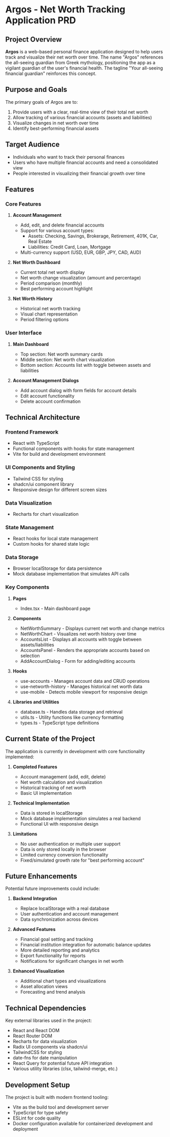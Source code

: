 # Argos - Net Worth Tracking Application PRD

## Project Overview

**Argos** is a web-based personal finance application designed to help users track and visualize their net worth over time. The name "Argos" references the all-seeing guardian from Greek mythology, positioning the app as a vigilant guardian of the user's financial health. The tagline "Your all-seeing financial guardian" reinforces this concept.

## Purpose and Goals

The primary goals of Argos are to:

1. Provide users with a clear, real-time view of their total net worth
2. Allow tracking of various financial accounts (assets and liabilities)
3. Visualize changes in net worth over time
4. Identify best-performing financial assets

## Target Audience

- Individuals who want to track their personal finances
- Users who have multiple financial accounts and need a consolidated view
- People interested in visualizing their financial growth over time

## Features

### Core Features

1. **Account Management**
   - Add, edit, and delete financial accounts
   - Support for various account types:
     - Assets: Checking, Savings, Brokerage, Retirement, 401K, Car, Real Estate
     - Liabilities: Credit Card, Loan, Mortgage
   - Multi-currency support (USD, EUR, GBP, JPY, CAD, AUD)

2. **Net Worth Dashboard**
   - Current total net worth display
   - Net worth change visualization (amount and percentage)
   - Period comparison (monthly)
   - Best performing account highlight

3. **Net Worth History**
   - Historical net worth tracking
   - Visual chart representation
   - Period filtering options

### User Interface

1. **Main Dashboard**
   - Top section: Net worth summary cards
   - Middle section: Net worth chart visualization
   - Bottom section: Accounts list with toggle between assets and liabilities

2. **Account Management Dialogs**
   - Add account dialog with form fields for account details
   - Edit account functionality
   - Delete account confirmation

## Technical Architecture

### Frontend Framework

- React with TypeScript
- Functional components with hooks for state management
- Vite for build and development environment

### UI Components and Styling

- Tailwind CSS for styling
- shadcn/ui component library
- Responsive design for different screen sizes

### Data Visualization

- Recharts for chart visualization

### State Management

- React hooks for local state management
- Custom hooks for shared state logic

### Data Storage

- Browser localStorage for data persistence
- Mock database implementation that simulates API calls

### Key Components

1. **Pages**
   - Index.tsx - Main dashboard page

2. **Components**
   - NetWorthSummary - Displays current net worth and change metrics
   - NetWorthChart - Visualizes net worth history over time
   - AccountsList - Displays all accounts with toggle between assets/liabilities
   - AccountsPanel - Renders the appropriate accounts based on selection
   - AddAccountDialog - Form for adding/editing accounts

3. **Hooks**
   - use-accounts - Manages account data and CRUD operations
   - use-networth-history - Manages historical net worth data
   - use-mobile - Detects mobile viewport for responsive design

4. **Libraries and Utilities**
   - database.ts - Handles data storage and retrieval
   - utils.ts - Utility functions like currency formatting
   - types.ts - TypeScript type definitions

## Current State of the Project

The application is currently in development with core functionality implemented:

1. **Completed Features**
   - Account management (add, edit, delete)
   - Net worth calculation and visualization
   - Historical tracking of net worth
   - Basic UI implementation

2. **Technical Implementation**
   - Data is stored in localStorage
   - Mock database implementation simulates a real backend
   - Functional UI with responsive design

3. **Limitations**
   - No user authentication or multiple user support
   - Data is only stored locally in the browser
   - Limited currency conversion functionality
   - Fixed/simulated growth rate for "best performing account"

## Future Enhancements

Potential future improvements could include:

1. **Backend Integration**
   - Replace localStorage with a real database
   - User authentication and account management
   - Data synchronization across devices

2. **Advanced Features**
   - Financial goal setting and tracking
   - Financial institution integration for automatic balance updates
   - More detailed reporting and analytics
   - Export functionality for reports
   - Notifications for significant changes in net worth

3. **Enhanced Visualization**
   - Additional chart types and visualizations
   - Asset allocation views
   - Forecasting and trend analysis

## Technical Dependencies

Key external libraries used in the project:

- React and React DOM
- React Router DOM
- Recharts for data visualization
- Radix UI components via shadcn/ui
- TailwindCSS for styling
- date-fns for date manipulation
- React Query for potential future API integration
- Various utility libraries (clsx, tailwind-merge, etc.)

## Development Setup

The project is built with modern frontend tooling:

- Vite as the build tool and development server
- TypeScript for type safety
- ESLint for code quality
- Docker configuration available for containerized development and deployment 